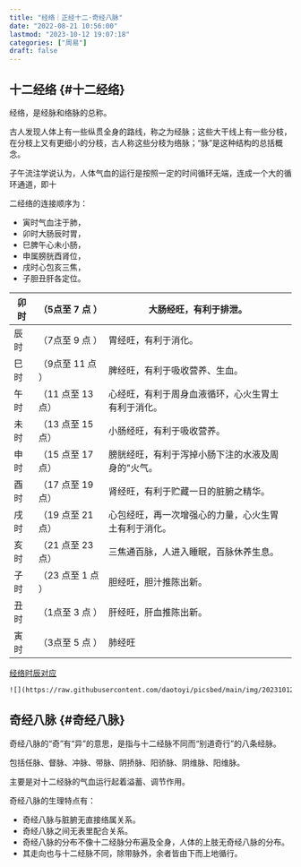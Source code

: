 ```yaml
---
title: "经络｜正经十二·奇经八脉"
date: "2022-08-21 10:56:00"
lastmod: "2023-10-12 19:07:18"
categories: ["周易"]
draft: false
---
```


## 十二经络 {#十二经络}

经络，是经脉和络脉的总称。

古人发现人体上有一些纵贯全身的路线，称之为经脉；这些大干线上有一些分枝，在分枝上又有更细小的分枝，古人称这些分枝为络脉；“脉”是这种结构的总括概念。

子午流注学说认为，人体气血的运行是按照一定的时间循环无端，连成一个大的循环通道，即十

二经络的连接顺序为：

-   寅时气血注于肺，
-   卯时大肠辰时胃，
-   巳脾午心未小肠，
-   申属膀胱酉肾位，
-   戌时心包亥三焦，
-   子胆丑肝各定位。

| 卯时 | （5点至 7 点 ） | 大肠经旺，有利于排泄。     |
|----|------------|-----------------|
| 辰时 | （7点至 9 点 ） | 胃经旺，有利于消化。       |
| 巳时 | （9点至 11 点 ） | 脾经旺，有利于吸收营养、生血。 |
| 午时 | （11 点至 13 点） | 心经旺，有利于周身血液循环，心火生胃土有利于消化。 |
| 未时 | （13 点至 15 点） | 小肠经旺，有利于吸收营养。 |
| 申时 | （15 点至 17 点） | 膀胱经旺，有利于泻掉小肠下注的水液及周身的"火气。 |
| 酉时 | （17 点至 19 点） | 肾经旺，有利于贮藏一日的脏腑之精华。 |
| 戌时 | （19 点至 21 点） | 心包经旺，再一次增强心的力量，心火生胃土有利于消化。 |
| 亥时 | （21 点至 23 点） | 三焦通百脉，人进入睡眠，百脉休养生息。 |
| 子时 | （23 点至 1 点 ） | 胆经旺，胆汁推陈出新。     |
| 丑时 | （1点至 3 点 ） | 肝经旺，肝血推陈出新。     |
| 寅时 | （3点至 5 点 ） | 肺经旺                     |

[经络时辰对应](https://raw.githubusercontent.com/daotoyi/picsbed/main/img/202310121904363.gif)

```html
![](https://raw.githubusercontent.com/daotoyi/picsbed/main/img/202310121904363.gif)
```


## 奇经八脉 {#奇经八脉}

奇经八脉的“奇”有“异”的意思，是指与十二经脉不同而“别道奇行”的八条经脉。

包括任脉、督脉、冲脉、带脉、阴挢脉、阳骄脉、阴维脉、阳维脉。

主要是对十二经脉的气血运行起着溢蓄、调节作用。

奇经八脉的生理特点有：

-   奇经八脉与脏腑无直接络属关系。
-   奇经八脉之间无表里配合关系。
-   奇经八脉的分布不像十二经脉分布遍及全身，人体的上肢无奇经八脉的分布。
-   其走向也与十二经脉不同，除带脉外，余者皆由下而上地循行。